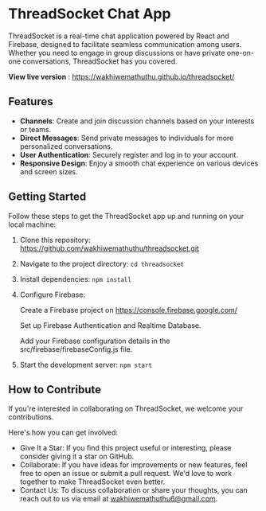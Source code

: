 # ThreadSocket Chat App

ThreadSocket is a real-time chat application powered by React and Firebase, designed to facilitate seamless communication among users. Whether you need to engage in group discussions or have private one-on-one conversations, ThreadSocket has you covered.

**View live version** : https://wakhiwemathuthu.github.io/threadsocket/

## Features

- **Channels**: Create and join discussion channels based on your interests or teams.
- **Direct Messages**: Send private messages to individuals for more personalized conversations.
- **User Authentication**: Securely register and log in to your account.
- **Responsive Design**: Enjoy a smooth chat experience on various devices and screen sizes.

## Getting Started

Follow these steps to get the ThreadSocket app up and running on your local machine:

1. Clone this repository:
   https://github.com/wakhiwemathuthu/threadsocket.git
2. Navigate to the project directory:
   `cd threadsocket`
3. Install dependencies:
   `npm install`
4. Configure Firebase:
   
   Create a Firebase project on https://console.firebase.google.com/
   
   Set up Firebase Authentication and Realtime Database.
   
   Add your Firebase configuration details in the src/firebase/firebaseConfig.js file.
   
6. Start the development server:
   `npm start`

## How to Contribute

If you're interested in collaborating on ThreadSocket, we welcome your contributions.

 Here's how you can get involved:

- Give It a Star: If you find this project useful or interesting, please consider giving it a star on GitHub.
- Collaborate: If you have ideas for improvements or new features, feel free to open an issue or submit a pull request. We'd love to work together to make ThreadSocket even better.
- Contact Us: To discuss collaboration or share your thoughts, you can reach out to us via email at wakhiwemathuthu6@gmail.com.
